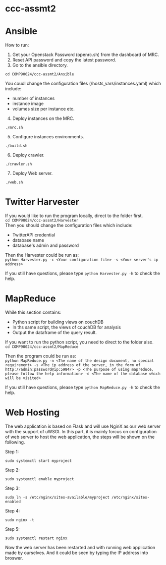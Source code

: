 # ccc-assmt2

# Ansible

How to run:
1. Get your Openstack Password (openrc.sh) from the dashboard of MRC.
2. Reset API password and copy the latest password. 
3. Go to the ansible directory. 
 
`cd COMP90024/ccc-assmt2/Ansible`   

You coudl change the configuration files (/hosts_vars/instances.yaml) which include:  
- number of instances
- instance image
- volumes size per instance etc.

4. Deploy instances on the MRC. 

`./mrc.sh`   

5. Configure instances environments. 

`./build.sh` 

6. Deploy crawler. 

`./crawler.sh`   

7. Deploy Web server. 

`./web.sh` 


# Twitter Harvester
If you would like to run the program locally, direct to the folder first.  
`cd COMP90024/ccc-assmt2/Harvester`   
Then you should change the configuration files which include:  
- TwitterAPI credential
- database name
- database's admin and password  

Then the Harvester could be run as:  
`python Harvester.py -c <Your configuration file> -s <Your server's ip address>`  

If you still have questions, please type `python Harvester.py -h` to check the help.

# MapReduce
While this section contains:
- Python script for building views on couchDB
- In ths same script, the views of couchDB for analysis
- Output the dataframe of the query result.  

If you want to run the python script, you need to direct to the folder also.  
`cd COMP90024/ccc-assmt2/MapReduce` 

Then the program could be run as:  
`python MapReduce.py -n <The name of the design document, no special requirement> -s <The ip address of the server, in the form of http://admin:password@ip:5984/> -p <The purpose of using mapreduce, please follow the help information> -d <The name of the database which will be visited>`  

If you still have questions, please type `python MapReduce.py -h` to check the help.

# Web Hosting
The web application is based on Flask and will use NginX as our web server with the support of uWSGI.
In this part, it is mainly forcus on configuration of web server to host the web application, the steps will be shown on the following.

Step 1: 

`sudo systemctl start myproject`

Step 2: 

`sudo systemctl enable myproject`

Step 3:

`sudo ln -s /etc/nginx/sites-available/myproject /etc/nginx/sites-enabled`

Step 4:

`sudo nginx -t`

Step 5:

`sudo systemctl restart nginx`

Now the web server has been restarted and with running web application made by ourselves. And it could be seen by typing the IP address into broswer.
